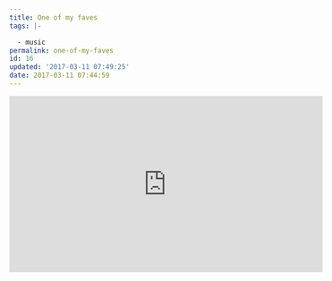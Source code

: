 ```yaml
---
title: One of my faves
tags: |-

  - music
permalink: one-of-my-faves
id: 16
updated: '2017-03-11 07:49:25'
date: 2017-03-11 07:44:59
---
```


<iframe width="560" height="315" src="https://www.youtube.com/embed/mCHUw7ACS8o" frameborder="0" allowfullscreen></iframe>